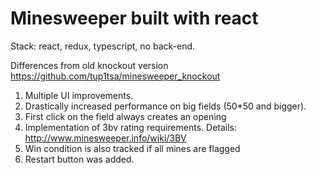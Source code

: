 # Minesweeper built with react

Stack: react, redux, typescript, no back-end.

Differences from old knockout version
https://github.com/tup1tsa/minesweeper_knockout

1. Multiple UI improvements.
2. Drastically increased performance on big fields (50\*50 and bigger).
3. First click on the field always creates an opening
4. Implementation of 3bv rating requirements.
   Details: http://www.minesweeper.info/wiki/3BV
5. Win condition is also tracked if all mines are flagged
6. Restart button was added.

